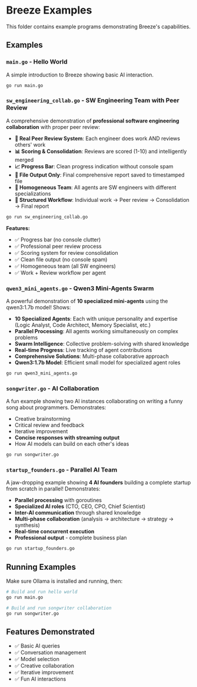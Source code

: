 # Breeze Examples

This folder contains example programs demonstrating Breeze's capabilities.

## Examples

### `main.go` - Hello World

A simple introduction to Breeze showing basic AI interaction.

```bash
go run main.go
```

### `sw_engineering_collab.go` - SW Engineering Team with Peer Review

A comprehensive demonstration of **professional software engineering collaboration** with proper peer review:

- **🎯 Real Peer Review System**: Each engineer does work AND reviews others' work
- **📊 Scoring & Consolidation**: Reviews are scored (1-10) and intelligently merged
- **📈 Progress Bar**: Clean progress indication without console spam
- **📁 File Output Only**: Final comprehensive report saved to timestamped file
- **👥 Homogeneous Team**: All agents are SW engineers with different specializations
- **🔄 Structured Workflow**: Individual work → Peer review → Consolidation → Final report

```bash
go run sw_engineering_collab.go
```

**Features:**

- ✅ Progress bar (no console clutter)
- ✅ Professional peer review process
- ✅ Scoring system for review consolidation
- ✅ Clean file output (no console spam)
- ✅ Homogeneous team (all SW engineers)
- ✅ Work + Review workflow per agent

### `qwen3_mini_agents.go` - Qwen3 Mini-Agents Swarm

A powerful demonstration of **10 specialized mini-agents** using the qwen3:1.7b model! Shows:

- **10 Specialized Agents**: Each with unique personality and expertise (Logic Analyst, Code Architect, Memory Specialist, etc.)
- **Parallel Processing**: All agents working simultaneously on complex problems
- **Swarm Intelligence**: Collective problem-solving with shared knowledge
- **Real-time Progress**: Live tracking of agent contributions
- **Comprehensive Solutions**: Multi-phase collaborative approach
- **Qwen3:1.7b Model**: Efficient small model for specialized agent roles

```bash
go run qwen3_mini_agents.go
```

### `songwriter.go` - AI Collaboration

A fun example showing two AI instances collaborating on writing a funny song about programmers. Demonstrates:

- Creative brainstorming
- Critical review and feedback
- Iterative improvement
- **Concise responses with streaming output**
- How AI models can build on each other's ideas

```bash
go run songwriter.go
```

### `startup_founders.go` - Parallel AI Team

A jaw-dropping example showing **4 AI founders** building a complete startup from scratch in parallel! Demonstrates:

- **Parallel processing** with goroutines
- **Specialized AI roles** (CTO, CEO, CPO, Chief Scientist)
- **Inter-AI communication** through shared knowledge
- **Multi-phase collaboration** (analysis → architecture → strategy → synthesis)
- **Real-time concurrent execution**
- **Professional output** - complete business plan

```bash
go run startup_founders.go
```

## Running Examples

Make sure Ollama is installed and running, then:

```bash
# Build and run hello world
go run main.go

# Build and run songwriter collaboration
go run songwriter.go
```

## Features Demonstrated

- ✅ Basic AI queries
- ✅ Conversation management
- ✅ Model selection
- ✅ Creative collaboration
- ✅ Iterative improvement
- ✅ Fun AI interactions
